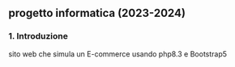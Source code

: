 ## progetto informatica (2023-2024)
### 1. Introduzione
sito web che simula un E-commerce usando php8.3 e Bootstrap5